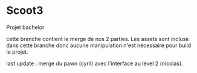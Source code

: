 # Scoot3
Projet bachelor


cette branche contient le merge de nos 2 parties.
Les assets sont incluse dans cette branche donc aucune manipulation n'est nécessaire pour build le projet.

last update : merge du pawn (cyril) avec l'interface au level 2 (nicolas).

